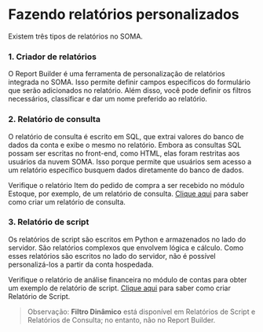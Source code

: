 # Fazendo relatórios personalizados


Existem três tipos de relatórios no SOMA.


### 1. Criador de relatórios


O Report Builder é uma ferramenta de personalização de relatórios integrada no SOMA. Isso permite definir campos específicos do formulário que serão adicionados no relatório. Além disso, você pode definir os filtros necessários, classificar e dar um nome preferido ao relatório.






### 2. Relatório de consulta


O relatório de consulta é escrito em SQL, que extrai valores do banco de dados da conta e exibe o mesmo no relatório. Embora as consultas SQL possam ser escritas no front-end, como HTML, elas foram restritas aos usuários da nuvem SOMA. Isso porque permite que usuários sem acesso a um relatório específico busquem dados diretamente do banco de dados.


Verifique o relatório Item do pedido de compra a ser recebido no módulo Estoque, por exemplo, de um relatório de consulta. [Clique aqui](https://frappeframework.com/docs/user/en/desk/reports/query-report) para saber como criar um relatório de consulta.


### 3. Relatório de script


Os relatórios de script são escritos em Python e armazenados no lado do servidor. São relatórios complexos que envolvem lógica e cálculo. Como esses relatórios são escritos no lado do servidor, não é possível personalizá-los a partir da conta hospedada.


Verifique o relatório de análise financeira no módulo de contas para obter um exemplo de relatório de script. [Clique aqui](https://frappeframework.com/docs/user/en/desk/reports/script-report) para saber como criar Relatório de Script.



> 
> Observação: **Filtro Dinâmico** está disponível em Relatórios de Script e Relatórios de Consulta; no entanto, não no Report Builder.
> 
> 
> 


